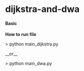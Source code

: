# dijkstra-and-dwa
#### Basic
**__How to run file__**
<p> > python main_dijkstra.py </p>
<p>__or__</p>
<p> > python main_dwa.py</p>
